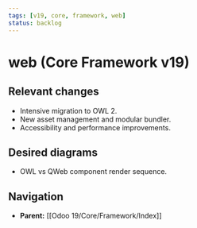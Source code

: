 ```yaml
---
tags: [v19, core, framework, web]
status: backlog
---
```

# web (Core Framework v19)

## Relevant changes
- Intensive migration to OWL 2.
- New asset management and modular bundler.
- Accessibility and performance improvements.

## Desired diagrams
- OWL vs QWeb component render sequence.






## Navigation
- **Parent:** [[Odoo 19/Core/Framework/Index]]
